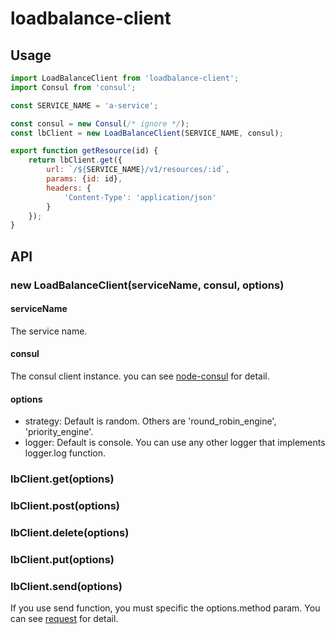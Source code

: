 # loadbalance-client

## Usage
``` javascript
import LoadBalanceClient from 'loadbalance-client';
import Consul from 'consul';

const SERVICE_NAME = 'a-service';

const consul = new Consul(/* ignore */);
const lbClient = new LoadBalanceClient(SERVICE_NAME, consul);

export function getResource(id) {
    return lbClient.get({
        url: `/${SERVICE_NAME}/v1/resources/:id`,
        params: {id: id},
        headers: {
            'Content-Type': 'application/json'
        }
    });
}
```

## API

### new LoadBalanceClient(serviceName, consul, options)

#### serviceName

The service name.

#### consul

The consul client instance. you can see [node-consul](https://github.com/node-cloud/node-consul) for detail.

#### options

* strategy: Default is random. Others are 'round_robin_engine', 'priority_engine'.
* logger: Default is console. You can use any other logger that implements logger.log function.

### lbClient.get(options)
### lbClient.post(options)
### lbClient.delete(options)
### lbClient.put(options)
### lbClient.send(options)

If you use send function, you must specific the options.method param. You can see [request](https://github.com/request/request) for detail.
